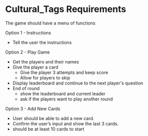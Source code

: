 # Cultural_Tags Requirements

The game should have a menu of functions

Option 1 - Instructions
  - Tell the user the instructions

Option 2 - Play Game
  - Get the players and their names
  - Give the player a card
      - Give the player 3 attempts and keep score
      - Allow for players to skip
  - Display leaderboard and continue to the next player's question 
  - End of round
      - show the leaderboard and current leader
      - ask if the players want to play another round

Option 3 - Add New Cards
  - User should be able to add a new card.  
  - Confirm the user’s input and show the last 3 cards.
  - should be at least 10 cards to start 
